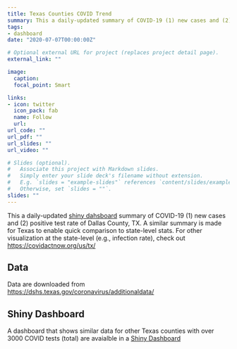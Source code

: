 ```yaml
---
title: Texas Counties COVID Trend
summary: This a daily-updated summary of COVID-19 (1) new cases and (2) positive test rate of counties in TX.
tags:
- dashboard
date: "2020-07-07T00:00:00Z"

# Optional external URL for project (replaces project detail page).
external_link: ""

image:
  caption: 
  focal_point: Smart

links:
- icon: twitter
  icon_pack: fab
  name: Follow
  url: 
url_code: ""
url_pdf: ""
url_slides: ""
url_video: ""

# Slides (optional).
#   Associate this project with Markdown slides.
#   Simply enter your slide deck's filename without extension.
#   E.g. `slides = "example-slides"` references `content/slides/example-slides.md`.
#   Otherwise, set `slides = ""`.
slides: ""
---
```


This a daily-updated [shiny dahsboard](https://mychan24.shinyapps.io/covid_texas_county_trend_shiny/) summary of COVID-19 (1) new cases and (2) positive test rate of Dallas County, TX. A similar summary is made for Texas to enable quick comparison to state-level stats. For other visualization at the state-level (e.g., infection rate), check out https://covidactnow.org/us/tx/

## Data
Data are downloaded from https://dshs.texas.gov/coronavirus/additionaldata/

## Shiny Dashboard
A dashboard that shows similar data for other Texas counties with over 3000 COVID tests (total) are avaialble in a [Shiny Dashboard](https://mychan24.shinyapps.io/covid_texas_county_trend_shiny/)